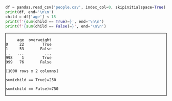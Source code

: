 

```python
df = pandas.read_csv('people.csv', index_col=0, skipinitialspace=True)
print(df, end='\n\n')
child = df['age'] < 18
print(f'{sum(child == True)=}', end='\n\n')
print(f'{sum(child == False)=}', end='\n\n')
```


<div style="border:1px solid black;">

```
     age  overweight
0     22        True
1     53       False
..   ...         ...
998    1        True
999   76       False

[1000 rows x 2 columns]

sum(child == True)=250

sum(child == False)=750

```

</div>

